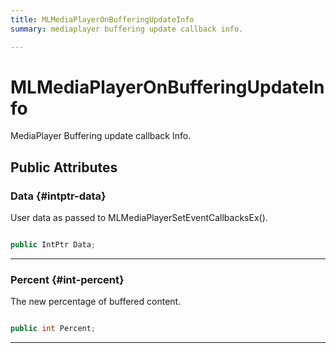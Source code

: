 ```yaml
---
title: MLMediaPlayerOnBufferingUpdateInfo
summary: mediaplayer buffering update callback info. 

---
```


# MLMediaPlayerOnBufferingUpdateInfo




MediaPlayer Buffering update callback Info.   





## Public Attributes

### Data {#intptr-data}

User data as passed to MLMediaPlayerSetEventCallbacksEx(). 

```csharp

public IntPtr Data;

```






-----------

### Percent {#int-percent}

The new percentage of buffered content. 

```csharp

public int Percent;

```






-----------

